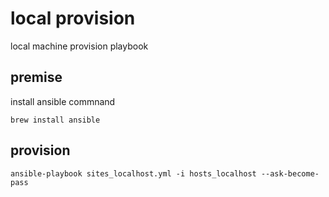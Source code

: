 # local provision

local machine provision playbook

## premise

install ansible commnand

```
brew install ansible
```

## provision

```
ansible-playbook sites_localhost.yml -i hosts_localhost --ask-become-pass
```